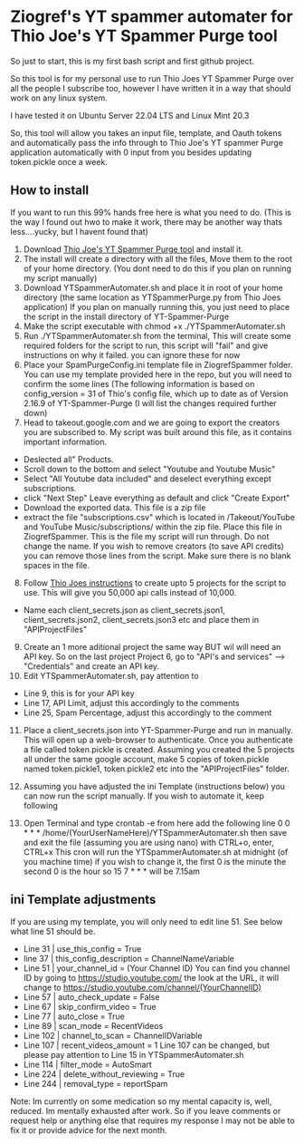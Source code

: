 # Ziogref's YT spammer automater for Thio Joe's YT Spammer Purge tool

So just to start, this is my first bash script and first github project.

So this tool is for my personal use to run Thio Joes YT Spammer Purge over all the people I subscribe too, however I have written it in a way that should work on any linux system. 

I have tested it on Ubuntu Server 22.04 LTS and Linux Mint 20.3

So, this  tool will allow you takes an input file, template, and Oauth tokens and automatically pass the info through to Thio Joe's YT spammer Purge application automatically with 0 input from you besides updating token.pickle once a week.

## How to install
If you want to run this 99% hands free here is what you need to do. (This is the way I found out hwo to make it work, there may be another way thats less....yucky, but I havent found that)

1. Download [Thio Joe's YT Spammer Purge tool](https://github.com/ThioJoe/YT-Spammer-Purge/wiki/Linux-Installation-Instructions) and install it.
2. The install will create a directory with all the files, Move them to the root of your home directory. (You dont need to do this if you plan on running my script manually)
3. Download YTSpammerAutomater.sh and place it in root of your home directory (the same location as YTSpammerPurge.py from Thio Joes application) If you plan on manually running this, you just need to place the script in the install directory of YT-Spammer-Purge
4. Make the script executable with chmod +x ./YTSpammerAutomater.sh
5. Run ./YTSpammerAutomater.sh from the terminal, This will create some required folders for the script to run, this script will "fail" and give instructions on why it failed. you can ignore these for now
6. Place your SpamPurgeConfig.ini template file in ZiogrefSpammer folder. You can use my template provided here in the repo, but you will need to confirm the some lines (The following information is based on config_version = 31 of Thio's config file, which up to date as of Version 2.16.9 of YT-Spammer-Purge (I will list the changes required further down)
7. Head to takeout.google.com and we are going to export the creators you are subscribed to. My script was built around this file, as it contains important information. 
* Deslected all" Products.
* Scroll down to the bottom and select "Youtube and Youtube Music"
* Select "All Youtube data included" and deselect everything except subscriptions. 
* click "Next Step" Leave everything as default and click "Create Export"
* Download the exported data. This file is a zip file
* extract the file "subscriptions.csv" which is located in /Takeout/YouTube and YouTube Music/subscriptions/ within the zip file. Place this file in ZiogrefSpammer. This is the file my script will run through. Do not change the name. If you wish to remove creators (to save API credits) you can remove those lines from the script. Make sure there is no blank spaces in the file.

8. Follow [Thio Joes instructions](https://github.com/ThioJoe/YT-Spammer-Purge/wiki/Instructions:-Obtaining-an-API-Key) to create upto 5 projects for the script to use. This will give you 50,000 api calls instead of 10,000.
* Name each client_secrets.json as client_secrets.json1, client_secrets.json2, client_secrets.json3 etc and place them in "APIProjectFiles"
9. Create an 1 more aditional project the same way BUT wil will need an API key. So on the last project Project 6, go to "API's and services" --> "Credentials" and create an API key.
10. Edit YTSpammerAutomater.sh, pay attention to 
* Line 9, this is for your API key
* Line 17, API Limit, adjust this accordingly to the comments
* Line 25, Spam Percentage, adjust this accordingly to the comment

11. Place a client_secrets.json into YT-Spammer-Purge and run in manually. This will open up a web-browser to authenticate. Once you authenticate a file called token.pickle is created. Assuming you created the 5 projects all under the same google account, make 5 copies of token.pickle named token.pickle1, token.pickle2 etc into the "APIProjectFiles" folder.

12. Assuming you have adjusted the ini Template (instructions below) you can now run the script manually. If you wish to automate it, keep following
13. Open Terminal and type 
crontab -e
from here add the following line
0 0 * * *  /home/(YourUserNameHere)/YTSpammerAutomater.sh
then save and exit the file (assuming you are using nano) with CTRL+o, enter, CTRL+x
This cron will run the YTSpammerAutomater.sh at midnight (of you machine time) if you wish to change it, the first 0 is the minute the second 0 is the hour
so 15 7 * * * will be 7.15am

## ini Template adjustments
If you are using my template, you will only need to edit line 51. See below what line 51 should be.
* Line 31 | use_this_config = True
* line 37 | this_config_description = ChannelNameVariable
* Line 51 | your_channel_id = (Your Channel ID)
You can find you channel ID by going to https://studio.youtube.com/ the look at the URL, it will change to https://studio.youtube.com/channel/(YourChannelID)
* Line 57 | auto_check_update = False
* Line 67 | skip_confirm_video = True
* Line 77 | auto_close = True
* Line 89 | scan_mode = RecentVideos
* Line 102 | channel_to_scan = ChannelIDVariable
* Line 107 | recent_videos_amount = 1 
Line 107 can be changed, but please pay attention to Line 15 in YTSpammerAutomater.sh
* Line 114 | filter_mode = AutoSmart
* Line 224 | delete_without_reviewing = True
* Line 244 | removal_type = reportSpam

Note: Im currently on some medication so my mental capacity is, well, reduced. Im mentally exhausted after work. So if you leave comments or request help or anything else that requires my response I may not be able to fix it or provide advice for the next month.
